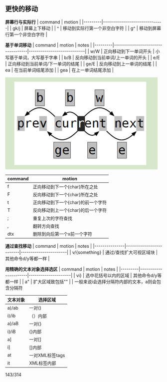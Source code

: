 ## 更快的移动
**屏幕行与实际行**
| command | motion                       |
|---------|------------------------------|
| gk/j    | 屏幕上下移动                 |
| ^       | 移动到实际行第一个非空白字符 |
| g^      | 移动到屏幕行第一个非空白字符 |

**基于单词移动** 
| command | motion                            | notes                      |
|---------|-----------------------------------|----------------------------|
| w/W     | 正向移动到下一单词开头            | 小写基于单词，大写基于字串 |
| b/B     | 反向移动到当前单词/上一单词的开头 |
| e/E     | 正向移动到当前单词/下一单词的结尾 |
| ge/E    | 反向移动到上一单词的结尾          |
| ea      | 在当前单词结尾添加                |
| gea     | 在上一单词结尾添加                |

![motion](imgs/Screenshot_20210722_211534.png) 

| command | motion                             |
|---------|------------------------------------|
| f       | 正向移动到下一个{char}所在之处     |
| F       | 反向移动到下一个{char}所在之处     |
| t       | 正向移动到下一个{char}的前一个字符 |
| T       | 反向移动到上一个{char}的后一个字符 |
| ;       | 重复上次的字符查找                 |
| ,       | 翻转方向查找                       |
| dtx     | 删除到向后第一个x前一个字符        |

**通过查找移动** 
| command       | motion                  | notes                 |
|---------------|-------------------------|-----------------------|
| v/{something} | 通过/查找扩大可视区域块 | 其他命令d/y等都一样 |

**用精确的文本对象选择选区** 
| command | motion               | notes               |
|---------|----------------------|---------------------|
| vi}     | 选中花括号以内的区域 | 其他命令d/y等都一样 |
| a"      | 扩大区域致包括""     |                     |
一般来说i会选择分隔符内部的文本，a则会包含分隔符


| 文本对象 | 选择区域                  |
|----------|---------------------------|
| a)/ab    | 一对()                    |
| i)/ib    | （）内部                  |
| a}/aB    | 一对{}                    |
| i}/iB    | {}内部                    |
| a]       | 一对[]                    |
| i]       | []内部                    |
| at       | 一对XML标签<xml>tags<xml> |
| it       | XML标签内部               |

143/314
